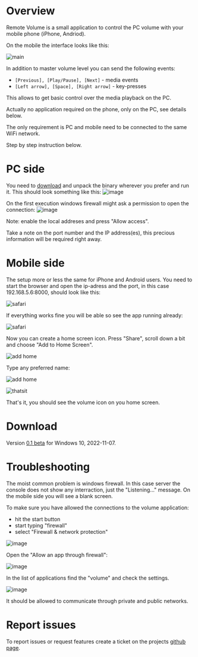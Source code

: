 # Overview

Remote Volume is a small application to control the PC volume with your mobile phone (iPhone, Andriod).

On the mobile the interface looks like this:

![main](/img/00_main_app.png)

In addition to master volume level you can send the following events:
- ```[Previous], [Play/Pause], [Next]``` - media events
- ```[Left arrow], [Space], [Right arrow]``` - key-presses

This allows to get basic control over the media playback on the PC.

Actually no application required on the phone, only on the PC, see details below. 

The only requirement is PC and mobile need to be connected to the same WiFi network.

Step by step instruction below.

# PC side
You need to [download](#download) and unpack the binary wherever you prefer and run it. This should look something like this:
![image](https://user-images.githubusercontent.com/53466066/200641996-e2fa973d-4121-4172-a9d3-52d0f03aa4f2.png)

On the first execution windows firewall might ask a permission to open the connection:
![image](https://user-images.githubusercontent.com/53466066/199925068-c7b1235a-cd6c-4847-a822-a42f49fa6514.png)

Note: enable the local addreses and press "Allow access".

Take a note on the port number and the IP address(es), this precious information will be required right away.

# Mobile side

The setup more or less the same for iPhone and Android users. You need to start the browser and open the ip-adress and the port, in this case 192.168.5.6:8000, should look like this:

![safari](/img/01_web.png)

If everything works fine you will be able so see the app running already:

![safari](/img/02_web.png)

Now you can create a home screen icon. Press "Share", scroll down a bit and choose "Add to Home Screen".

![add home](/img/03_add_home.png)

Type any preferred name:

![add home](/img/04_add_home.png)

![thatsit](/img/05_home.png)

That's it, you should see the volume icon on you home screen.

<a name="download" />

# Download
Version [0.1 beta](https://github.com/rybafish/remoteVolume/releases/download/v0.1beta/RemoteVolume_01beta.7z) for Windows 10, 2022-11-07.

# Troubleshooting
The moist common problem is windows firewall. In this case server the console does not show any interraction, just the "Listening..." message. On the mobile side you will see a blank screen.

To make sure you have allowed the connections to the volume application:
- hit the start button
- start typing "firewall"
- select "Firewall & network protection"

![image](https://user-images.githubusercontent.com/53466066/200745924-7feacb4c-a0d3-4112-862d-8d76b108bf6c.png)

Open the "Allow an app through firewall":

![image](https://user-images.githubusercontent.com/53466066/200746060-542d9d9d-675c-46e4-b955-790609ca6ad1.png)

In the list of applications find the "volume" and check the settings.

![image](https://user-images.githubusercontent.com/53466066/200746334-7e3f7b76-a2a5-4b5f-bf33-7508869b87b8.png)

It should be allowed to communicate through private and public networks.

# Report issues

To report issues or request features create a ticket on the projects [github page](https://github.com/rybafish/remoteVolume/issues).
